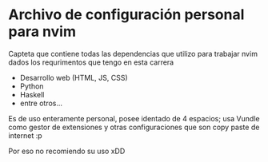 # Archivo de configuración personal para nvim

Capteta que contiene todas las dependencias que utilizo para trabajar nvim dados los requrimentos que tengo en esta carrera 
* Desarrollo web (HTML, JS, CSS)
* Python
* Haskell
* entre otros...


Es de uso enteramente personal, posee identado de 4 espacios; usa Vundle como gestor de extensiones y otras configuraciones que son copy paste de internet :p

Por eso no recomiendo su uso xDD
